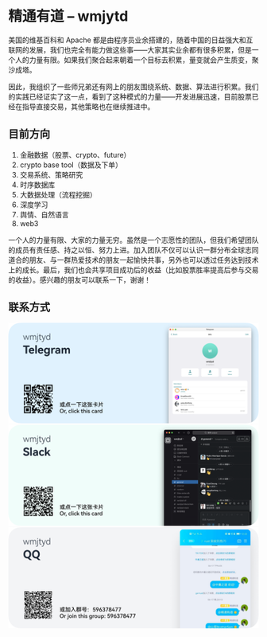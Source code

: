 # 精通有道 – wmjytd

美国的维基百科和 Apache 都是由程序员业余搭建的，随着中国的日益强大和互联网的发展，我们也完全有能力做这些事——大家其实业余都有很多积累，但是一个人的力量有限。如果我们聚合起来朝着一个目标去积累，量变就会产生质变，聚沙成塔。

因此，我组织了一些师兄弟还有网上的朋友围绕系统、数据、算法进行积累。我们的实践已经证实了这一点，看到了这种模式的力量——开发进展迅速，目前股票已经在指导直接交易，其他策略也在继续推进中。

## 目前方向

1. 金融数据（股票、crypto、future）
2. crypto base tool（数据及下单）
3. 交易系统、策略研究
4. 时序数据库
5. 大数据处理（流程挖掘） 
6. 深度学习
7. 舆情、自然语言
8. web3

一个人的力量有限、大家的力量无穷。虽然是一个志愿性的团队，但我们希望团队的成员有责任感、持之以恒、努力上进。加入团队不仅可以认识一群分布全球志同道合的朋友、与一群热爱技术的朋友一起愉快共事，另外也可以透过任务达到技术上的成长。最后，我们也会共享项目成功后的收益（比如股票胜率提高后参与交易的收益）。感兴趣的朋友可以联系一下，谢谢！

## 联系方式

[![Telegram 群](https://raw.githubusercontent.com/wmjtyd/.github/main/profile/img/tg.png)](https://t.me/+osWjSO9krLxmMGE9)
[![Slack 群](https://raw.githubusercontent.com/wmjtyd/.github/main/profile/img/slack.png)](https://join.slack.com/t/wmjtyd/shared_invite/zt-1bhwmsd7o-3t_k2jwYwcbziHZW263xJQ)
![QQ 群](https://raw.githubusercontent.com/wmjtyd/.github/main/profile/img/qq.png)
